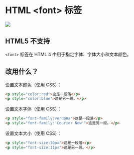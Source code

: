 HTML \<font> 标签
===

[![](https://shields.io/badge/HTML5-已弃用/过时-yellow?logo=HTML5)](https://caniuse.com/?search=<font>)

## HTML5 不支持

`<font>` 标签在 HTML 4 中用于指定字体、字体大小和文本颜色。

## 改用什么？

设置文本颜色（使用 CSS）：

```html idoc:preview
<p style="color:red">这是一段落</p>
<p style="color:blue">这是另一段。</p>
```
<!--rehype:style=min-height: 90px;-->

设置文本字体（使用 CSS）：

```html idoc:preview
<p style="font-family:verdana">这是一段落</p>
<p style="font-family:'Courier New'">这是另一段。</p>
```
<!--rehype:style=min-height: 90px;-->

设置文本大小（使用 CSS）：

```html idoc:preview
<p style="font-size:30px">这是一段落</p>
<p style="font-size:11px">这是另一段。</p>
```
<!--rehype:style=min-height: 110px;-->

